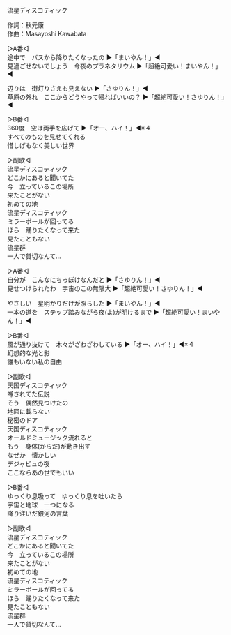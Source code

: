 流星ディスコティック  
  
作詞：秋元康  
作曲：Masayoshi Kawabata  
  
▷A番◁  
途中で　バスから降りたくなったの ▶「まいやん！」◀  
見過ごせないでしょう　今夜のプラネタリウム ▶「超絶可愛い！まいやん！」◀   
  
辺りは　街灯りさえも見えない ▶「さゆりん！」◀   
草原の外れ　ここからどうやって帰ればいいの？ ▶「超絶可愛い！さゆりん！」◀    
  
▷B番◁  
360度　空は両手を広げて ▶「オー、ハイ！」◀×４   
すべてのものを見せてくれる  
惜しげもなく美しい世界  
  
▷副歌◁  
流星ディスコティック  
どこかにあると聞いてた  
今　立っているこの場所  
来たことがない  
初めての地  
流星ディスコティック  
ミラーボールが回ってる  
ほら　踊りたくなって来た  
見たこともない  
流星群  
一人で貸切なんて…  
  
▷A番◁  
自分が　こんなにちっぽけなんだと ▶「さゆりん！」◀  
見せつけられたわ　宇宙のこの無限大 ▶「超絶可愛い！さゆりん！」◀  
  
やさしい　星明かりだけが照らした ▶「まいやん！」◀  
一本の道を　ステップ踏みながら夜(よ)が明けるまで ▶「超絶可愛い！まいやん！」◀  
  
▷B番◁  
風が通り抜けて　木々がざわざわしている ▶「オー、ハイ！」◀×４  
幻想的な光と影  
誰もいない私の自由  
  
▷副歌◁  
天国ディスコティック  
噂されてた伝説  
そう　偶然見つけたの  
地図に載らない  
秘密のドア  
天国ディスコティック  
オールドミュージック流れると  
もう　身体(からだ)が動き出す  
なぜか　懐かしい  
デジャビュの夜  
ここならあの世でもいい  
  
▷B番◁  
ゆっくり息吸って　ゆっくり息を吐いたら  
宇宙と地球　一つになる  
降り注いだ銀河の言葉  
  
▷副歌◁  
流星ディスコティック  
どこかにあると聞いてた  
今　立っているこの場所  
来たことがない  
初めての地  
流星ディスコティック  
ミラーボールが回ってる  
ほら　踊りたくなって来た  
見たこともない  
流星群  
一人で貸切なんて…  
